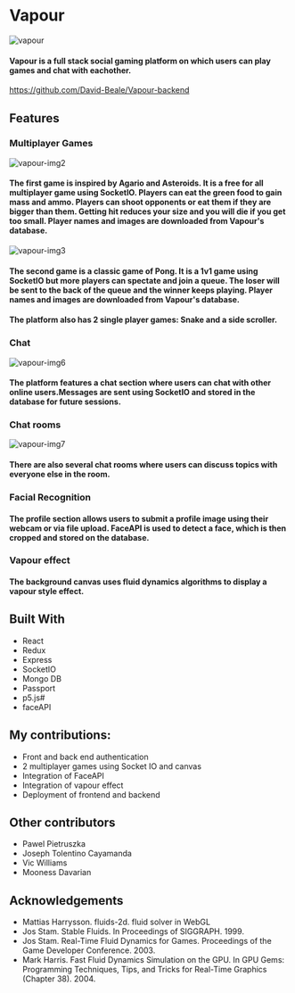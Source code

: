 # Vapour
![vapour](https://user-images.githubusercontent.com/59053870/79228704-d04b3400-7e59-11ea-885a-3ac3dbd4fec8.png)

#### Vapour is a full stack social gaming platform on which users can play games and chat with eachother.
https://github.com/David-Beale/Vapour-backend

## Features
 
### Multiplayer Games
![vapour-img2](https://user-images.githubusercontent.com/59053870/79227569-012a6980-7e58-11ea-9045-963b7d2eaaaf.png)  
#### The first game is inspired by Agario and Asteroids. It is a free for all multiplayer game using SocketIO. Players can eat the green food to gain mass and ammo. Players can shoot opponents or eat them if they are bigger than them. Getting hit reduces your size and you will die if you get too small. Player names and images are downloaded from Vapour's database.
        
![vapour-img3](https://user-images.githubusercontent.com/59053870/79227572-01c30000-7e58-11ea-9e78-d459bc240289.jpg)  
#### The second game is a classic game of Pong. It is a 1v1 game using SocketIO but more players can spectate and join a queue. The loser will be sent to the back of the queue and the winner keeps playing. Player names and images are downloaded from Vapour's database.

#### The platform also has 2 single player games: Snake and a side scroller.

### Chat  
![vapour-img6](https://user-images.githubusercontent.com/59053870/79227564-0091d300-7e58-11ea-9b1f-c4853f6ea7a3.png)  
#### The platform features a chat section where users can chat with other online users.Messages are sent using SocketIO and stored in the database for future sessions. 

### Chat rooms
![vapour-img7](https://user-images.githubusercontent.com/59053870/79227566-012a6980-7e58-11ea-8d87-d4e6400db499.png)
#### There are also several chat rooms where users can discuss topics with everyone else in the room.

### Facial Recognition
#### The profile section allows users to submit a profile image using their webcam or via file upload. FaceAPI is used to detect a face, which is then cropped and stored on the database.

### Vapour effect
#### The background canvas uses fluid dynamics algorithms to display a vapour style effect.

## Built With
* React
* Redux
* Express
* SocketIO
* Mongo DB
* Passport
* p5.js#
* faceAPI

## My contributions:
* Front and back end authentication
* 2 multiplayer games using Socket IO and canvas
* Integration of FaceAPI
* Integration of vapour effect
* Deployment of frontend and backend

## Other contributors
* Pawel Pietruszka
* Joseph Tolentino Cayamanda 
* Vic Williams
* Mooness Davarian

## Acknowledgements
* Mattias Harrysson. fluids-2d. fluid solver in WebGL
* Jos Stam. Stable Fluids. In Proceedings of SIGGRAPH. 1999.
* Jos Stam. Real-Time Fluid Dynamics for Games. Proceedings of the Game Developer Conference. 2003.
* Mark Harris. Fast Fluid Dynamics Simulation on the GPU. In GPU Gems: Programming Techniques, Tips, and Tricks for Real-Time Graphics (Chapter 38). 2004.
